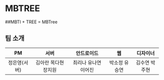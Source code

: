 # MBTREE

##MBTI + TREE = MBTree

## 팀 소개

| PM | 서버 | 안드로이드 | 웹 | 디자이너 |
|:---:|:---:|:---:|:---:|:---:|
| 정은영(서버) | 김아란 목다현 장지원 | 최리나 유나연 이어진 | 박소정 유승연 | 김수연 박주현 |
